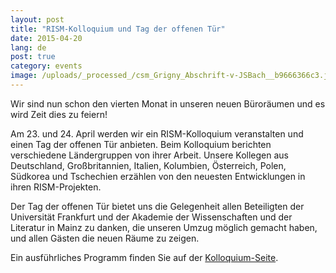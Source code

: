 ```yaml
---
layout: post
title: "RISM-Kolloquium und Tag der offenen Tür"
date: 2015-04-20
lang: de
post: true
category: events
image: /uploads/_processed_/csm_Grigny_Abschrift-v-JSBach__b9666366c3.jpg
---
```



Wir sind nun schon den vierten Monat in unseren neuen Büroräumen und es wird Zeit dies zu feiern!



Am 23. und 24. April werden wir ein RISM-Kolloquium veranstalten und einen Tag der offenen Tür anbieten. Beim Kolloquium berichten verschiedene Ländergruppen von ihrer Arbeit. Unsere Kollegen aus Deutschland, Großbritannien, Italien, Kolumbien, Österreich, Polen, Südkorea und Tschechien erzählen von den neuesten Entwicklungen in ihren RISM-Projekten.

Der Tag der offenen Tür bietet uns die Gelegenheit allen Beteiligten der Universität Frankfurt und der Akademie der Wissenschaften und der Literatur in Mainz zu danken, die unseren Umzug möglich gemacht haben, und allen Gästen die neuen Räume zu zeigen.



Ein ausführliches Programm finden Sie auf der [Kolloquium-Seite](/de/publikationen/colloquium-2015.html).





<script type="text/javascript">var switchTo5x=true;</script><script type="text/javascript" src="http://w.sharethis.com/button/buttons.js"></script><script type="text/javascript">stLight.options({publisher: "9b601438-1ce1-49d8-bfd7-9cff5df54c17", doNotHash: false, doNotCopy: false, hashAddressBar: false});</script>
